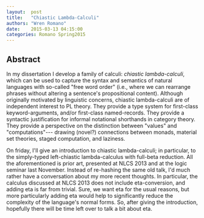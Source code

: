 ```yaml
--- 
layout:  post 
title:   "Chiastic Lambda-Calculi" 
authors: "Wren Romano" 
date:    2015-03-13 04:15:00 
categories: Romano Spring2015
--- 
```

## Abstract

In my dissertation I develop a family of calculi: *chiastic lambda-calculi*,
which can be used to capture the syntax and semantics of natural languages with
so-called "free word order" (i.e., where we can rearrange phrases without
altering a sentence's propositional content). Although originally motivated by
linguistic concerns, chiastic lambda-calculi are of independent interest to PL
theory. They provide a type system for first-class keyword-arguments, and/or
first-class named-records. They provide a syntactic justification for informal
notational shorthands in category theory. They provide a perspective on the
distinction between "values" and "computations"--- drawing (novel?) connections
between monads, material set theories, staged computation, and laziness.

On friday, I'll give an introduction to chiastic lambda-calculi; in particular,
to the simply-typed left-chiastic lambda-calculus with full-beta reduction. All
the aforementioned is prior art, presented at NLCS 2013 and at the logic seminar
last November. Instead of re-hashing the same old talk, I'd much rather have a
conversation about my more recent thoughts. In particular, the calculus
discussed at NLCS 2013 does not include eta-conversion, and adding eta is far
from trivial. Sure, we want eta for the usual reasons, but more particularly
adding eta would help to significantly reduce the complexity of the language's
normal forms. So, after giving the introduction, hopefully there will be time
left over to talk a bit about eta.

